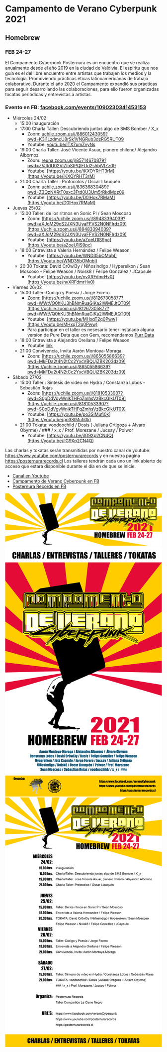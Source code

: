 # Campamento de Verano Cyberpunk 2021
## Homebrew
### FEB 24-27
El Campamento Cyberpunk Posternura es un encuentro que se realiza anualmente desde el año 2019 en la ciudad de Valdivia. El espíritu que nos guía es el del libre encuentro entre artistas que trabajen los medios y la tecnología. Promoviendo prácticas éticas latinoamericanas de trabajo colaborativo. Durante el año 2020 el Campamento expandió sus prácticas para seguir desarrollando las colaboraciones, para ello fueron organizadas tocatas periódicas y entrevistas a artistas.

### Evento en FB: [facebook.com/events/1090230341453153](https://www.facebook.com/events/1090230341453153)

- Miércoles 24/02
  - 15:00 Inauguración
  - 17:00 Charla Taller: Descubriendo juntxs algo de SMS Bomber / X_x 
    - Zoom: [uchile.zoom.us/j/88601243059?pwd=K3l1LzdmcU8rSk1VNGRub3dzRG5RUT09](https://uchile.zoom.us/j/88601243059?pwd=K3l1LzdmcU8rSk1VNGRub3dzRG5RUT09) 
    - Youtube: [youtu.be/lTX7umZvyNs](https://youtu.be/lTX7umZvyNs)
  - 19:00 Charla Taller: José Vicente Asuar, pionero chileno/ Alejandro Albornoz
    - Zoom: [reuna.zoom.us/j/85714670879?pwd=ZVJtdU02VlZlbStPQlFUd2s5bjVIZz09](https://reuna.zoom.us/j/85714670879?pwd=ZVJtdU02VlZlbStPQlFUd2s5bjVIZz09) 
    - Youtube: [https://youtu.be/iKXOYRHT3rM](https://youtu.be/iKXOYRHT3rM)
  - 21:00 Charla Taller : Protocolos / Oscar Llauquén
    - Zoom: [uchile.zoom.us/j/83636830489?pwd=Z3QzNXRtT0sxc3Ftd0U3Um5rRkdMdz09](https://uchile.zoom.us/j/83636830489?pwd=Z3QzNXRtT0sxc3Ftd0U3Um5rRkdMdz09)
    - Youtube: [https://youtu.be/D0lHox7RMaM](https://youtu.be/D0lHox7RMaM) 
- Jueves 25/02 
  - 15:00 Taller: de los ritmos en Sonic PI / Sean Moscoso
    - Zoom: [https://uchile.zoom.us/j/89483394039?pwd=aXJoM29oS2JXN3UyaFFVS2N0NFIrdz09](https://uchile.zoom.us/j/89483394039?pwd=aXJoM29oS2JXN3UyaFFVS2N0NFIrdz09)
    - Youtube: [https://youtu.be/aZoeU1lS9pc](https://youtu.be/aZoeU1lS9pc) 
  - 18:00 Entrevista a Valeria Hernández / Felipe Weason
    - Youtube: [https://youtu.be/WND35bOMqbI](https://youtu.be/WND35bOMqbI) 
  - 20:30 Tokata: David Cr0wl3y / Niñosindigo / Hypereikon / Sean Moscoso - Felipe Weason / Noisk8 / Felipe Gonzalez / JCapsule
    - Youtube: [https://youtu.be/nvXRFdmrHv0](https://youtu.be/nvXRFdmrHv0) 
- Viernes 26/02
  - 15:00 Taller: Codigo y Poesía / Jorge Forero
    - Zoom: [https://uchile.zoom.us/j/81267305877?pwd=WWtVQ0hKU3hBNmRuaGlKa2lWMEJtQT09](https://uchile.zoom.us/j/81267305877?pwd=WWtVQ0hKU3hBNmRuaGlKa2lWMEJtQT09)
    - Youtube: [https://youtu.be/MHxqT2q0Pww](https://youtu.be/MHxqT2q0Pww)
    - Para participar en el taller es nesesario tener instalado alguna version de Pure Data que con Gem, recomendamos [Purr Data](https://www.purrdata.net)
  - 18:00 Entrevista a Alejandro Orellana / Felipe Weason
    - Youtube [link](https://youtu.be/_-cdguU-8-8) 
  - 21:00 Convivencia, Invita Aarón Montoya-Moraga
    - Zoom: [https://uchile.zoom.us/j/86505586639?pwd=MkFDa2t4N2tCc2YxcVBQUjZBK203dz09](https://uchile.zoom.us/j/86505586639?pwd=MkFDa2t4N2tCc2YxcVBQUjZBK203dz09)
- Sábado 27/02
  - 15:00 Taller : Síntesis de video en Hydra / Constanza Lobos - Sebastián Rojas
    - Zoom: [https://uchile.zoom.us/j/81810533907?pwd=S0pDdVgvWnlkTHFqZmhsVzBkcGlkUT09](https://uchile.zoom.us/j/81810533907?pwd=S0pDdVgvWnlkTHFqZmhsVzBkcGlkUT09)
    - Youtube: [https://youtu.be/po3SIMufi0k](https://youtu.be/po3SIMufi0k)
  - 21:00 Tokata: voodoochild / Dosis ( Juliana Ortigoza + Alvaro Obyrme) / ### / x_x / Prof. Morezane / Jucsay / Polwor
    - Youtube: [https://youtu.be/iIG9Xp2CN4Q](https://youtu.be/iIG9Xp2CN4Q) 


Las charlas y tokatas serán transmitidas por nuestro canal de youtube:
https://www.youtube.com/posternurarecords y en nuestra pagina https://posternurarecords.cl
Los talleres tendrán cada uno un link abierto de acceso que estara disponible durante el día en de que se inicie.


- [Canal en Youtube](https://www.youtube.com/posternurarecords)
- [Campamento de Verano Cyberpunk en FB](https://www.facebook.com/veranoCyberpunk)
- [Posternura Records en FB](https://www.facebook.com/posternurarecords/)

![campamento banner](banner.png)
![campamento flayer](flayer.png)
![campamento programa](programa.png)
